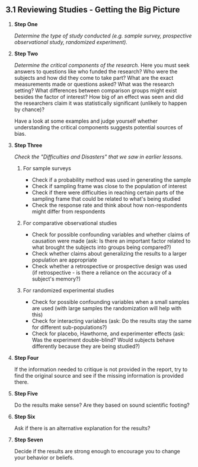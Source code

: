 ## 3.1 Reviewing Studies - Getting the Big Picture

1.  **Step One**

    *Determine the type of study conducted (e.g. sample survey, prospective observational study, randomized experiment).*

2.  **Step Two**

    *Determine the critical components of the research.* Here you must seek answers to questions like who funded the research? Who were the subjects and how did they come to take part? What are the exact measurements made or questions asked? What was the research setting? What differences between comparison groups might exist besides the factor of interest? How big of an effect was seen and did the researchers claim it was statistically significant (unlikely to happen by chance)?

    Have a look at some examples and judge yourself whether understanding the critical components suggests potential sources of bias.

3.  **Step Three**

    *Check the "Difficulties and Disasters" that we saw in earlier lessons.*

    1. For sample surveys

       - Check if a probability method was used in generating the sample
       - Check if sampling frame was close to the population of interest
       - Check if there were difficulties in reaching certain parts of the sampling frame that could be related to what's being studied
       - Check the response rate and think about how non-respondents might differ from respondents

    2. For comparative observational studies

       - Check for possible confounding variables and whether claims of causation were made (ask: Is there an important factor related to what brought the subjects into groups being compared?)
       - Check whether claims about generalizing the results to a larger population are appropriate
       - Check whether a retrospective or prospective design was used (if retrospective - is there a reliance on the accuracy of a subject's memory?)

    3. For randomized experimental studies

       - Check for possible confounding variables when a small samples are used (with large samples the randomization will help with this)
       - Check for interacting variables (ask: Do the results stay the same for different sub-populations?)
       - Check for placebo, Hawthorne, and experimenter effects (ask: Was the experiment double-blind? Would subjects behave differently because they are being studied?)

4.  **Step Four**

    If the information needed to critique is not provided in the report, try to find the original source and see if the missing information is provided there.

5.  **Step Five**

    Do the results make sense? Are they based on sound scientific footing?

6.  **Step Six**

    Ask if there is an alternative explanation for the results?

7.  **Step Seven**

    Decide if the results are strong enough to encourage you to change your behavior or beliefs.
